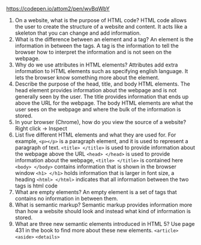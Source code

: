 https://codepen.io/attom2/pen/wvBqWbY

1.  On a website, what is the purpose of HTML code?
HTML code allows the user to create the structure of a website and content. It acts like a skeleton that you can change and add information.
2.  What is the difference between an element and a tag?
An element is the information in between the tags. A tag is the information to tell the browser how to interpret the information and is not seen on the webpage.
3.  Why do we use attributes in HTML elements?
Attributes add extra information to HTML elements such as specifying english language. It lets the browser know something more about the element.
4.  Describe the purpose of the head, title, and body HTML elements.
The head element provides information about the webpage and is not generally seen by the user. The title provides information that ends up above the URL for the webpage. The body HTML elements are what the user sees on the webpage and where the bulk of the information is stored.
5.  In your browser (Chrome), how do you view the source of a website?
Right click -> Inspect
6.  List five different HTML elements and what they are used for. For example, `<p></p>` is a paragraph element, and it is used to represent a paragraph of text.
`<title> </title>` is used to provide information about the webpage above the URL
`<head> </head>` is used to provide information about the webpage, `<title> </title>` is contained here
`<body> </body>` contains information that is shown in the browser window
`<h1> </h1>` holds information that is larger in font size, a heading
`<html> </html>` indicates that all information between the two tags is html code
7.  What are empty elements?
An empty element is a set of tags that contains no information in between them.
8.  What is semantic markup?
Semantic markup provides information more than how a website should look and instead what kind of information is stored.
9.  What are three new semantic elements introduced in HTML 5? Use page 431 in the book to find more about these new elements.
`<article>`
`<aside>`
`<details>`
